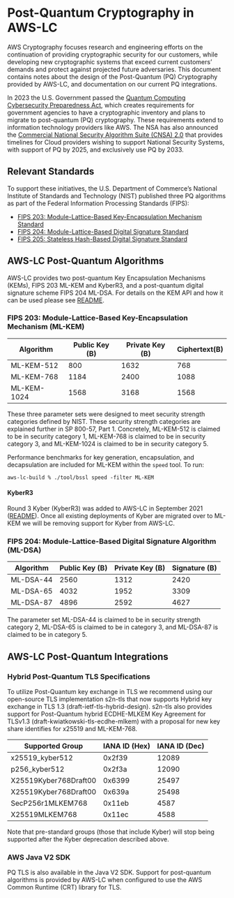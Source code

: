# Post-Quantum Cryptography in AWS-LC

AWS Cryptography focuses research and engineering efforts on the continuation of providing cryptographic security for our customers, while developing new cryptographic systems that exceed current customers’ demands and protect against projected future adversaries. This document contains notes about the design of the Post-Quantum (PQ) Cryptography provided by AWS-LC, and documentation on our current PQ integrations.

In 2023 the U.S. Government passed the [Quantum Computing Cybersecurity Preparedness Act](https://www.congress.gov/bill/117th-congress/house-bill/7535/text), which creates requirements for government agencies to have a cryptographic inventory and plans to migrate to post-quantum (PQ) cryptography. These requirements extend to information technology providers like AWS. The NSA has also announced the [Commercial National Security Algorithm Suite (CNSA) 2.0](https://media.defense.gov/2022/Sep/07/2003071834/-1/-1/0/CSA_CNSA_2.0_ALGORITHMS_.PDF) that provides timelines for Cloud providers wishing to support National Security Systems, with support of PQ by 2025, and exclusively use PQ by 2033.

## Relevant Standards
To support these initiatives, the U.S. Department of Commerce’s National Institute of Standards and Technology (NIST) published three PQ algorithms as part of the Federal Information Processing Standards (FIPS):

- [FIPS 203: Module-Lattice-Based Key-Encapsulation Mechanism Standard](https://csrc.nist.gov/pubs/fips/203/final)
- [FIPS 204: Module-Lattice-Based Digital Signature Standard](https://csrc.nist.gov/pubs/fips/204/final)
- [FIPS 205: Stateless Hash-Based Digital Signature Standard](https://csrc.nist.gov/pubs/fips/205/final)

## AWS-LC Post-Quantum Algorithms

AWS-LC provides two post-quantum Key Encapsulation Mechanisms (KEMs), FIPS 203 ML-KEM and KyberR3, and a post-quantum digital signature scheme FIPS 204 ML-DSA. For details on the KEM API and how it can be used please see [README](https://github.com/aws/aws-lc/blob/main/crypto/fipsmodule/kem/README.md).

### FIPS 203: Module-Lattice-Based Key-Encapsulation Mechanism (ML-KEM)

| Algorithm   | Public Key (B)  | Private Key (B)  | Ciphertext(B)  |
|-------------|-----------------|------------------|----------------|
| ML-KEM-512  | 800             | 1632             | 768            |
| ML-KEM-768  | 1184            | 2400             | 1088           |
| ML-KEM-1024 | 1568            | 3168             | 1568           |

These three parameter sets were designed to meet security strength categories defined by NIST. These security strength categories are explained further in SP 800-57, Part 1. Concretely, ML-KEM-512 is claimed to be in security category 1, ML-KEM-768 is claimed to be in security category 3, and ML-KEM-1024 is claimed to be in security category 5.

Performance benchmarks for key generation, encapsulation, and decapsulation are included for ML-KEM within the `speed` tool. To run:

```aws-lc-build % ./tool/bssl speed -filter ML-KEM```

#### KyberR3

Round 3 Kyber (KyberR3) was added to AWS-LC in September 2021 ([README](https://github.com/aws/aws-lc/blob/main/crypto/kyber/README.md)). Once all existing deployments of Kyber are migrated over to ML-KEM we will be removing support for Kyber from AWS-LC.

### FIPS 204: Module-Lattice-Based Digital Signature Algorithm (ML-DSA)

| Algorithm  | Public Key (B)  | Private Key (B)  | Signature (B)  |
|------------|-----------------|------------------|----------------|
| ML-DSA-44  | 2560            | 1312             | 2420           |
| ML-DSA-65  | 4032            | 1952             | 3309           |
| ML-DSA-87  | 4896            | 2592             | 4627           |

The parameter set ML-DSA-44 is claimed to be in security strength category 2, ML-DSA-65 is claimed to be in category 3, and ML-DSA-87 is claimed to be in category 5.

## AWS-LC Post-Quantum Integrations

### Hybrid Post-Quantum TLS Specifications

To utilize Post-Quantum key exchange in TLS we recommend using our open-source TLS implementation s2n-tls that now supports Hybrid key exchange in TLS 1.3 (draft-ietf-tls-hybrid-design). s2n-tls also provides support for Post-Quantum hybrid ECDHE-MLKEM Key Agreement for TLSv1.3 (draft-kwiatkowski-tls-ecdhe-mlkem) with a proposal for new key share identifies for x25519 and ML-KEM-768.


| Supported Group       | IANA ID (Hex)  | IANA ID (Dec)  |
|-----------------------|----------------|----------------|
| x25519_kyber512       | 0x2f39         | 12089          |
| p256_kyber512         | 0x2f3a         | 12090          |
| X25519Kyber768Draft00 | 0x6399         | 25497          |
| X25519Kyber768Draft00 | 0x639a         | 25498          |
| SecP256r1MLKEM768     | 0x11eb         | 4587           |
| X25519MLKEM768        | 0x11ec         | 4588           |

Note that pre-standard groups (those that include Kyber)  will stop being supported after the Kyber deprecation described above.

### AWS Java V2 SDK

PQ TLS is also available in the Java V2 SDK. Support for post-quantum algorithms is provided by AWS-LC when configured to use the AWS Common Runtime (CRT) library for TLS.
